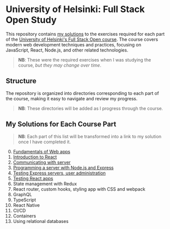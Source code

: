# University of Helsinki: Full Stack Open Study

This repository contains [my solutions](https://hussein-m-kandil.github.io/helsinki-fso-study/) to the exercises required for each part of the [University of Helsinki's Full Stack Open course](https://fullstackopen.com/en/). The course covers modern web development techniques and practices, focusing on JavaScript, React, Node.js, and other related technologies.

> **NB**: These were the required exercises when I was studying the course, _but they may change over time_.

## Structure

The repository is organized into directories corresponding to each part of the course, making it easy to navigate and review my progress.

> **NB**: These directories will be added as I progress through the course.

## My Solutions for Each Course Part

> **NB**: Each part of this list will be transformed into a link to my solution once I have completed it.

0. [Fundamentals of Web apps](./part0/)
1. [Introduction to React](https://hussein-m-kandil.github.io/helsinki-fso-study/part1/)
2. [Communicating with server](https://hussein-m-kandil.github.io/helsinki-fso-study/part2/)
3. [Programming a server with Node.js and Express](https://hussein-m-kandil.github.io/helsinki-fso-study/part3/)
4. [Testing Express servers, user administration](https://hussein-m-kandil.github.io/helsinki-fso-study/part4/)
5. [Testing React apps](https://hussein-m-kandil.github.io/helsinki-fso-study/part5/)
6. State management with Redux
7. React router, custom hooks, styling app with CSS and webpack
8. GraphQL
9. TypeScript
10. React Native
11. CI/CD
12. Containers
13. Using relational databases
